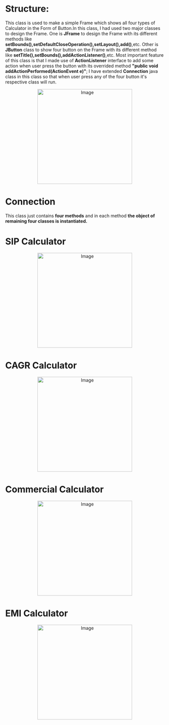 # Structure:
This class is used to make a simple Frame which shows all four types of Calculator in the Form of Button.In this class, I had used two major classes to design the Frame. One is **JFrame** to design the Frame with its different methods like **setBounds(),setDefaultCloseOperation(),setLayout(),add()**,etc. Other is **JButton** class to show four button on the Frame with its different method like **setTitle(),setBounds(),addActionListener()**,etc. Most important feature of this class is that I made use of **ActionListener** interface to add some action when user press the button with its overrided method **"public void addActionPerformed(ActionEvent e)"**; I have extended **Connection** java class in this class so that when user press any of the four button it's respective class will run.
   <p align="center">
     <img src="https://github.com/user-attachments/assets/9c9aebbd-5a16-4788-b710-7754a8d3f8eb" alt="Image" width="300"/>
   </p>

# Connection
This class just contains **four methods** and in each method **the object of remaining four classes is instantiated.** 

# SIP Calculator
   <p align="center">
     <img src="https://github.com/user-attachments/assets/0e58911c-38fc-4183-a1b1-5226b2085059" alt="Image" width="300"/>
   </p>

# CAGR Calculator
   <p align="center">
     <img src="https://github.com/user-attachments/assets/e60ec649-f1a6-43de-9408-d3a1af2f1130" alt="Image" width="300"/>
   </p>

# Commercial Calculator
   <p align="center">
     <img src="https://github.com/user-attachments/assets/04a6976b-91a8-4591-9a9f-b361c6ee67b1" alt="Image" width="300"/>
   </p>


# EMI Calculator
   <p align="center">
     <img src="https://github.com/user-attachments/assets/1c68cf5d-1390-459e-88fd-95dcbb1ff76b" alt="Image" width="300"/>
   </p>
